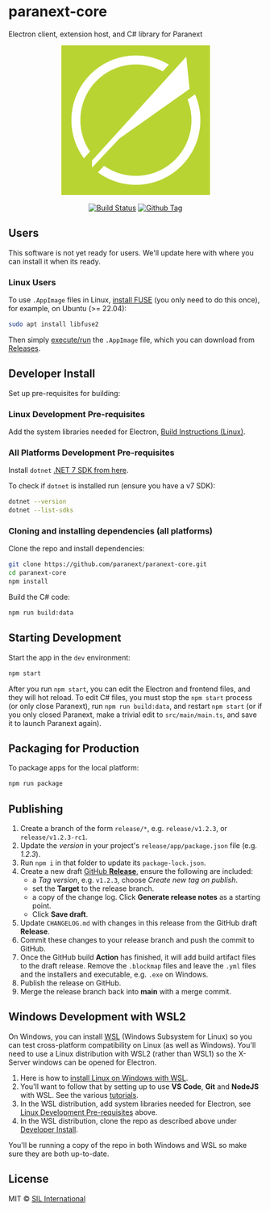 # paranext-core

Electron client, extension host, and C# library for Paranext

<div align="center">
  <img src="doc-meta/doc-icon.png" />
</div>

<div align="center">

[![Build Status][github-actions-status]][github-actions-url]
[![Github Tag][github-tag-image]][github-tag-url]

</div>

## Users

This software is not yet ready for users. We'll update here with where you can install it when its ready.

### Linux Users

To use `.AppImage` files in Linux, [install FUSE](https://github.com/AppImage/AppImageKit/wiki/FUSE) (you only need to do this once), for example, on Ubuntu (>= 22.04):

```bash
sudo apt install libfuse2
```

Then simply [execute/run](https://github.com/AppImage/AppImageKit/wiki) the `.AppImage` file, which you can download from [Releases](https://github.com/paranext/paranext-core/releases).

## Developer Install

Set up pre-requisites for building:

### Linux Development Pre-requisites

Add the system libraries needed for Electron, [Build Instructions (Linux)](https://www.electronjs.org/docs/latest/development/build-instructions-linux).

### All Platforms Development Pre-requisites

Install `dotnet` [.NET 7 SDK from here](https://learn.microsoft.com/en-us/dotnet/core/install/).

To check if `dotnet` is installed run (ensure you have a v7 SDK):

```bash
dotnet --version
dotnet --list-sdks
```

### Cloning and installing dependencies (all platforms)

Clone the repo and install dependencies:

```bash
git clone https://github.com/paranext/paranext-core.git
cd paranext-core
npm install
```

Build the C# code:

```bash
npm run build:data
```

## Starting Development

Start the app in the `dev` environment:

```bash
npm start
```

After you run `npm start`, you can edit the Electron and frontend files, and they will hot reload. To edit C# files, you must stop the `npm start` process (or only close Paranext), run `npm run build:data`, and restart `npm start` (or if you only closed Paranext, make a trivial edit to `src/main/main.ts`, and save it to launch Paranext again).

## Packaging for Production

To package apps for the local platform:

```bash
npm run package
```

## Publishing

1. Create a branch of the form `release/*`, e.g. `release/v1.2.3`, or `release/v1.2.3-rc1`.
2. Update the _version_ in your project's `release/app/package.json` file (e.g. _1.2.3_).
3. Run `npm i` in that folder to update its `package-lock.json`.
4. Create a new draft [GitHub **Release**](https://docs.github.com/en/repositories/releasing-projects-on-github/managing-releases-in-a-repository), ensure the following are included:
   - a _Tag version_, e.g. `v1.2.3`, choose _Create new tag on publish_.
   - set the **Target** to the release branch.
   - a copy of the change log. Click **Generate release notes** as a starting point.
   - Click **Save draft**.
5. Update `CHANGELOG.md` with changes in this release from the GitHub draft **Release**.
6. Commit these changes to your release branch and push the commit to GitHub.
7. Once the GitHub build **Action** has finished, it will add build artifact files to the draft release. Remove the `.blockmap` files and leave the `.yml` files and the installers and executable, e.g. `.exe` on Windows.
8. Publish the release on GitHub.
9. Merge the release branch back into **main** with a merge commit.

## Windows Development with WSL2

On Windows, you can install [WSL](https://learn.microsoft.com/en-us/windows/wsl/) (Windows Subsystem for Linux) so you can test cross-platform compatibility on Linux (as well as Windows). You'll need to use a Linux distribution with WSL2 (rather than WSL1) so the X-Server windows can be opened for Electron.

1. Here is how to [install Linux on Windows with WSL](https://learn.microsoft.com/en-us/windows/wsl/install).
2. You'll want to follow that by setting up to use **VS Code**, **Git** and **NodeJS** with WSL. See the various [tutorials](https://learn.microsoft.com/en-us/windows/wsl/setup/environment).
3. In the WSL distribution, add system libraries needed for Electron, see [Linux Development Pre-requisites](#linux-development-pre-requisites) above.
4. In the WSL distribution, clone the repo as described above under [Developer Install](#developer-install).

You'll be running a copy of the repo in both Windows and WSL so make sure they are both up-to-date.

## License

MIT © [SIL International](https://www.sil.org/)

<!-- define variables used above -->

[github-actions-status]: https://github.com/paranext/paranext-core/workflows/Test/badge.svg
[github-actions-url]: https://github.com/paranext/paranext-core/actions
[github-tag-image]: https://img.shields.io/github/tag/paranext/paranext-core.svg?label=version
[github-tag-url]: https://github.com/paranext/paranext-core/releases/latest

